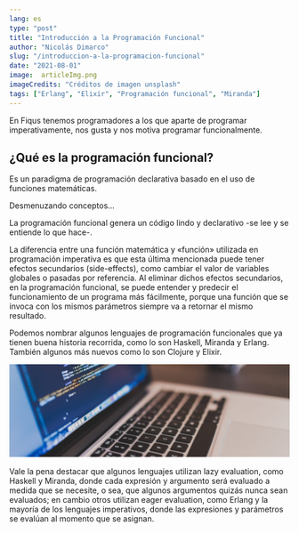 ```yaml
---
lang: es
type: "post"
title: "Introducción a la Programación Funcional"
author: "Nicolás Dimarco"
slug: "/introduccion-a-la-programacion-funcional"
date: "2021-08-01"
image:  articleImg.png
imageCredits: "Créditos de imagen unsplash"
tags: ["Erlang", "Elixir", "Programación funcional", "Miranda"]
---
```


En Fiqus tenemos programadores a los que aparte de programar imperativamente, nos gusta y nos motiva programar funcionalmente.

## ¿Qué es la programación funcional?

Es un paradigma de programación declarativa basado en el uso de funciones matemáticas.

Desmenuzando conceptos…

La programación funcional genera un código lindo y declarativo -se lee y se entiende lo que hace-.

La diferencia entre una función matemática y «función» utilizada en programación imperativa es que esta última mencionada puede tener efectos secundarios (side-effects), como cambiar el valor de variables globales o pasadas por referencia. Al eliminar dichos efectos secundarios, en la programación funcional, se puede entender y predecir el funcionamiento de un programa más fácilmente, porque una función que se invoca con los mismos parámetros siempre va a retornar el mismo resultado.

Podemos nombrar algunos lenguajes de programación funcionales que ya tienen buena historia recorrida, como lo son Haskell, Miranda y Erlang. También algunos más nuevos como lo son Clojure y Elixir.

![Créditos de imagen unsplash](./articleImg.png)

Vale la pena destacar que algunos lenguajes utilizan lazy evaluation, como Haskell y Miranda, donde cada expresión y argumento será evaluado a medida que se necesite, o sea, que algunos argumentos quizás nunca sean evaluados; en cambio otros utilizan eager evaluation, como Erlang y la mayoría de los lenguajes imperativos, donde las expresiones y parámetros se evalúan al momento que se asignan.

